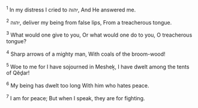 <sup>1</sup> In my distress I cried to יהוה, And He answered me.

<sup>2</sup> יהוה, deliver my being from false lips, From a treacherous tongue.

<sup>3</sup> What would one give to you, Or what would one do to you, O treacherous tongue?

<sup>4</sup> Sharp arrows of a mighty man, With coals of the broom-wood!

<sup>5</sup> Woe to me for I have sojourned in Mesheḵ, I have dwelt among the tents of Qĕḏar!

<sup>6</sup> My being has dwelt too long With him who hates peace.

<sup>7</sup> I am for peace; But when I speak, they are for fighting.

